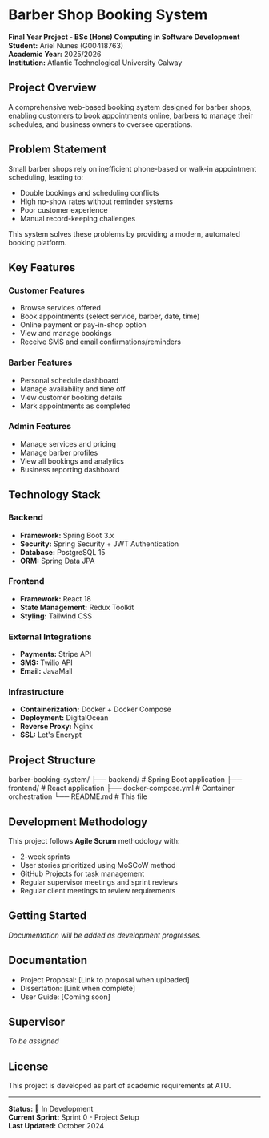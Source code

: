 # Barber Shop Booking System

**Final Year Project - BSc (Hons) Computing in Software Development**  
**Student:** Ariel Nunes (G00418763)  
**Academic Year:** 2025/2026  
**Institution:** Atlantic Technological University Galway

## Project Overview

A comprehensive web-based booking system designed for barber shops, enabling customers to book appointments online, barbers to manage their schedules, and business owners to oversee operations.

## Problem Statement

Small barber shops rely on inefficient phone-based or walk-in appointment scheduling, leading to:
- Double bookings and scheduling conflicts
- High no-show rates without reminder systems
- Poor customer experience
- Manual record-keeping challenges

This system solves these problems by providing a modern, automated booking platform.

## Key Features

### Customer Features
- Browse services offered
- Book appointments (select service, barber, date, time)
- Online payment or pay-in-shop option
- View and manage bookings
- Receive SMS and email confirmations/reminders

### Barber Features
- Personal schedule dashboard
- Manage availability and time off
- View customer booking details
- Mark appointments as completed

### Admin Features
- Manage services and pricing
- Manage barber profiles
- View all bookings and analytics
- Business reporting dashboard

## Technology Stack

### Backend
- **Framework:** Spring Boot 3.x
- **Security:** Spring Security + JWT Authentication
- **Database:** PostgreSQL 15
- **ORM:** Spring Data JPA

### Frontend
- **Framework:** React 18
- **State Management:** Redux Toolkit
- **Styling:** Tailwind CSS

### External Integrations
- **Payments:** Stripe API
- **SMS:** Twilio API
- **Email:** JavaMail

### Infrastructure
- **Containerization:** Docker + Docker Compose
- **Deployment:** DigitalOcean
- **Reverse Proxy:** Nginx
- **SSL:** Let's Encrypt

## Project Structure
barber-booking-system/
├── backend/           # Spring Boot application
├── frontend/          # React application
├── docker-compose.yml # Container orchestration
└── README.md         # This file

## Development Methodology

This project follows **Agile Scrum** methodology with:
- 2-week sprints
- User stories prioritized using MoSCoW method
- GitHub Projects for task management
- Regular supervisor meetings and sprint reviews
- Regular client meetings to review requirements

## Getting Started

*Documentation will be added as development progresses.*

## Documentation

- Project Proposal: [Link to proposal when uploaded]
- Dissertation: [Link when complete]
- User Guide: [Coming soon]

## Supervisor

*To be assigned*

## License

This project is developed as part of academic requirements at ATU.

---

**Status:** 🚧 In Development  
**Current Sprint:** Sprint 0 - Project Setup  
**Last Updated:** October 2024